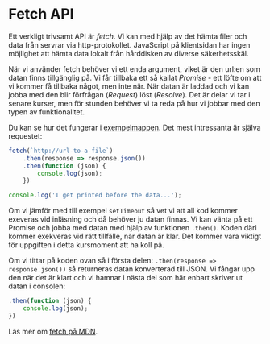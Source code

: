 Fetch API
==================================

Ett verkligt trivsamt API är *fetch*. Vi kan med hjälp av det hämta filer och data från servrar via http-protokollet. JavaScript på klientsidan har ingen möjlighet att hämta data lokalt från hårddisken av diverse säkerhetsskäl.

När vi använder fetch behöver vi ett enda argument, viket är den url:en som datan finns tillgänglig på. Vi får tillbaka ett så kallat *Promise* - ett löfte om att vi kommer få tillbaka något, men inte när. När datan är laddad och vi kan jobba med den blir förfrågan (*Request*) löst (*Resolve*). Det är delar vi tar i senare kurser, men för stunden behöver vi ta reda på hur vi jobbar med den typen av funktionalitet.

Du kan se hur det fungerar i [exempelmappen](../../example/fetch). Det mest intressanta är själva requestet:

```js
fetch(`http://url-to-a-file`)
    .then(response => response.json())
    .then(function (json) {
        console.log(json);
    })

console.log('I get printed before the data...');
```

Om vi jämför med till exempel `setTimeout` så vet vi att all kod kommer exeveras vid inläsning och då behöver ju datan finnas. Vi kan vänta på ett Promise och jobba med datan med hjälp av funktionen `.then()`. Koden däri kommer exekveras vid rätt tillfälle, när datan är klar. Det kommer vara viktigt för uppgiften i detta kursmoment att ha koll på.

Om vi tittar på koden ovan så i första delen: `.then(response => response.json())` så returneras datan konverterad till JSON. Vi fångar upp den när det är klart och vi hamnar i nästa del som här enbart skriver ut datan i consolen:

```js
.then(function (json) {
    console.log(json);
})
```


Läs mer om [fetch på MDN](https://developer.mozilla.org/en-US/docs/Web/API/Fetch_API).
